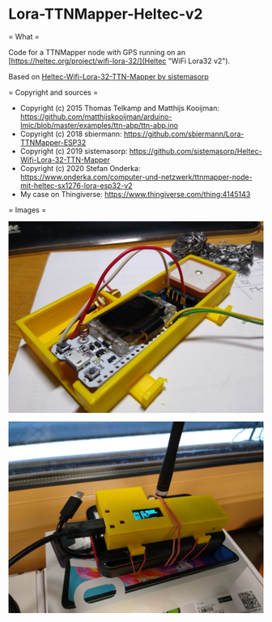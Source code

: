 # Lora-TTNMapper-Heltec-v2

= What =

Code for a TTNMapper node with GPS running on an [https://heltec.org/project/wifi-lora-32/](Heltec "WiFi Lora32 v2").

Based on [Heltec-Wifi-Lora-32-TTN-Mapper by sistemasorp](https://github.com/sistemasorp/Heltec-Wifi-Lora-32-TTN-Mapper)

= Copyright and sources =

* Copyright (c) 2015 Thomas Telkamp and Matthijs Kooijman: https://github.com/matthijskooijman/arduino-lmic/blob/master/examples/ttn-abp/ttn-abp.ino
* Copyright (c) 2018 sbiermann: https://github.com/sbiermann/Lora-TTNMapper-ESP32
* Copyright (c) 2019 sistemasorp: https://github.com/sistemasorp/Heltec-Wifi-Lora-32-TTN-Mapper
* Copyright (c) 2020 Stefan Onderka: https://www.onderka.com/computer-und-netzwerk/ttnmapper-node-mit-heltec-sx1276-lora-esp32-v2
* My case on Thingiverse: https://www.thingiverse.com/thing:4145143

= Images =

![Mapper Node #1](ttnmapper_esp32_01.jpg)

![Mapper Node #2](ttnmapper_esp32_02.jpg)
